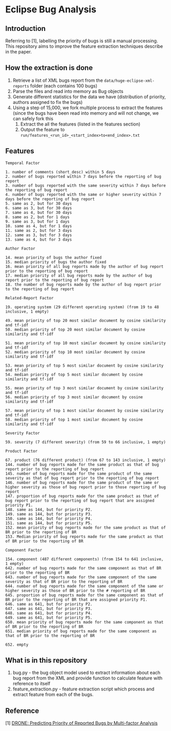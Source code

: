 # Eclipse Bug Analysis

## Introduction

Referring to [1], labelling the priority of bugs is still a manual processing.
This repository aims to improve the feature extraction techniques describe in the paper.

## How the extraction is done

1. Retrieve a list of XML bugs report from the `data/huge-eclipse-xml-reports` folder (each contains 100 bugs)
2. Parse the files and read into memory as Bug objects
3. Generate different statistics for the data we have
   (distribution of priority, authors assigned to fix the bugs)
4. Using a step of 15,000, we fork multiple process to extract the features
   (since the bugs have been read into memory and will not change, we can safely fork this
    1. Extract the all the features (listed in the features section)
    2. Output the feature to `run/features_<run_id>_<start_index>to<end_index>.txt`

## Features

    Temporal Factor

    1. number of comments (short_desc) within 5 days
    2. number of bugs reported within 7 days before the reporting of bug report
    3. number of bugs reported with the same severity within 7 days before the reporting of bug report
    4. number of bugs reported with the same or higher severity within 7 days before the reporting of bug report
    5. same as 2, but for 30 days
    6. same as 3, but for 30 days
    7. same as 4, but for 30 days
    8. same as 2, but for 1 days
    9. same as 3, but for 1 days
    10. same as 4, but for 1 days
    11. same as 2, but for 3 days
    12. same as 3, but for 3 days
    13. same as 4, but for 3 days

    Author Factor

    14. mean priority of bugs the author fixed
    15. median priority of bugs the author fixed
    16. mean priority of all bug reports made by the author of bug report prior to the reporting of bug report
    17. median priority of all bug reports made by the author of bug report prior to the reporting of bug report
    18. the number of bug reports made by the author of bug report prior to the reporting of bug report

    Related-Report Factor

    19. operating system (29 different operating system) (from 19 to 48 inclusive, 1 empty)

    49. mean priority of top 20 most similar document by cosine similarity and tf-idf
    50. median priority of top 20 most similar document by cosine similarity and tf-idf

    51. mean priority of top 10 most similar document by cosine similarity and tf-idf
    52. median priority of top 10 most similar document by cosine similarity and tf-idf

    53. mean priority of top 5 most similar document by cosine similarity and tf-idf
    54. median priority of top 5 most similar document by cosine similarity and tf-idf

    55. mean priority of top 3 most similar document by cosine similarity and tf-idf
    56. median priority of top 3 most similar document by cosine similarity and tf-idf

    57. mean priority of top 1 most similar document by cosine similarity and tf-idf
    58. median priority of top 1 most similar document by cosine similarity and tf-idf

    Severity Factor

    59. severity (7 different severity) (from 59 to 66 inclusive, 1 empty)

    Product Factor

    67. product (76 different product) (from 67 to 143 inclusive, 1 empty)
    144. number of bug reports made for the same product as that of bug report prior to the reporting of bug report
    145. number of bug reports made for the same product of the same severity as that of bug report prior to the reporting of bug report
    146. number of bug reports made for the same product of the same or higher severity as those of bug report prior to those reporting of bug report
    147. proportion of bug reports made for the same product as that of bug report prior to the reporting of bug report that are assigned priority P1.
    148. same as 144, but for priority P2.
    149. same as 144, but for priority P3.
    150. same as 144, but for priority P4.
    151. same as 144, but for priority P5.
    152. mean priority of bug reports made for the same product as that of BR prior to the reporting of BR
    153. Median priority of bug reports made for the same product as that of BR prior to the reporting of BR

    Component Factor

    154. component (487 different components) (from 154 to 641 inclusive, 1 empty)
    642. number of bug reports made for the same component as that of BR prior to the reporting of BR
    643. number of bug reports made for the same component of the same severity as that of BR prior to the reporting of BR
    644. number of bug reports made for the same component of the same or higher severity as those of BR prior to the # reporting of BR
    645. proportion of bug reports made for the same component as that of BR prior to the reporting of BR that are assigned priority P1.
    646. same as 641, but for priority P2.
    647. same as 641, but for priority P3.
    648. same as 641, but for priority P4.
    649. same as 641, but for priority P5.
    650. mean priority of bug reports made for the same component as that of BR prior to the reporting of BR
    651. median priority of bug reports made for the same component as that of BR prior to the reporting of BR

    652. empty

## What is in this repository

1. bug.py - the bug object model used to extract information about each bug report from the XML and provide function to calculate feature with reference to itself
2. feature_extraction.py - feature extraction script which process and extract feature from each of the bugs.

## Reference

[1] [DRONE: Predicting Priority of Reported Bugs by Multi-factor Analysis](http://www.mysmu.edu/faculty/davidlo/papers/icsm13-priority.pdf)